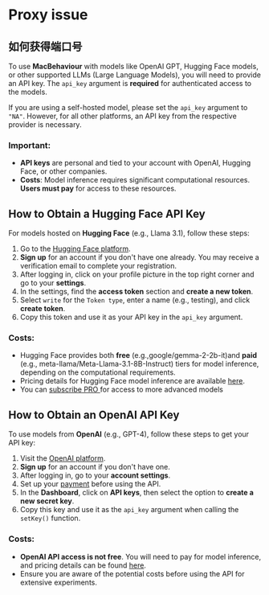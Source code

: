 # Proxy issue

## 如何获得端口号

To use **MacBehaviour** with models like OpenAI GPT, Hugging Face models, or other supported LLMs (Large Language Models), you will need to provide an API key. The `api_key` argument is **required** for authenticated access to the models.

If you are using a self-hosted model, please set the `api_key` argument to `"NA"`. However, for all other platforms, an API key from the respective provider is necessary.

### Important:
- **API keys** are personal and tied to your account with OpenAI, Hugging Face, or other companies.
- **Costs**: Model inference requires significant computational resources. **Users must pay** for access to these resources.

## How to Obtain a Hugging Face API Key

For models hosted on **Hugging Face** (e.g., Llama 3.1), follow these steps:

1. Go to the [Hugging Face platform](https://huggingface.co/).
2. **Sign up** for an account if you don't have one already. You may receive a verification email to complete your registration.
3. After logging in, click on your profile picture in the top right corner and go to your **settings**.
4. In the settings, find the **access token** section and **create a new token**.
5. Select `write` for the `Token type`, enter a name (e.g., testing), and click **create token**.
6. Copy this token and use it as your API key in the `api_key` argument.

### Costs:
- Hugging Face provides both **free** (e.g.,google/gemma-2-2b-it)and **paid** (e.g., meta-llama/Meta-Llama-3.1-8B-Instruct) tiers for model inference, depending on the computational requirements.
- Pricing details for Hugging Face model inference are available [here](https://huggingface.co/blog/inference-pro).
- You can <a href = "https://huggingface.co/settings/billing/subscription">subscribe PRO <a> for access to more advanced models

## How to Obtain an OpenAI API Key

To use models from **OpenAI** (e.g., GPT-4), follow these steps to get your API key:

1. Visit the [OpenAI platform](https://platform.openai.com/).
2. **Sign up** for an account if you don't have one.
3. After logging in, go to your **account settings**.
4. Set up your <a href ="https://platform.openai.com/settings/organization/billing/overview">payment</a> before using the API.
5. In the **Dashboard**, click on **API keys**, then select the option to **create a new secret key**.
6. Copy this key and use it as the `api_key` argument when calling the `setKey()` function.

### Costs:
- **OpenAI API access is not free**. You will need to pay for model inference, and pricing details can be found [here](https://openai.com/pricing).
- Ensure you are aware of the potential costs before using the API for extensive experiments.



